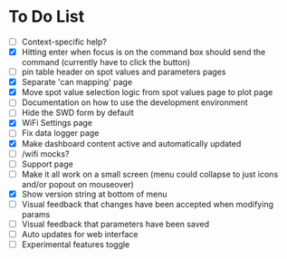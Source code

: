 # To Do List
- [ ] Context-specific help?
- [x] Hitting enter when focus is on the command box should send the command (currently have to click the button)
- [ ] pin table header on spot values and parameters pages
- [x] Separate 'can mapping' page
- [x] Move spot value selection logic from spot values page to plot page
- [ ] Documentation on how to use the development environment
- [ ] Hide the SWD form by default
- [x] WiFi Settings page
- [ ] Fix data logger page
- [x] Make dashboard content active and automatically updated
- [ ] /wifi mocks?
- [ ] Support page
- [ ] Make it all work on a small screen (menu could collapse to just icons and/or popout on mouseover)
- [x] Show version string at bottom of menu
- [ ] Visual feedback that changes have been accepted when modifying params
- [ ] Visual feedback that parameters have been saved
- [ ] Auto updates for web interface
- [ ] Experimental features toggle
